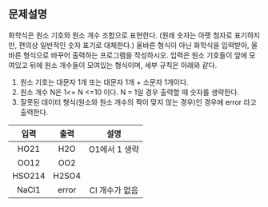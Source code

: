 ## 문제설명
화학식은 원소 기호와 원소 개수 조합으로 표현한다. (원래 숫자는 아랫 첨자로 표기하지만, 편의상 일반적인 숫자 표기로 대체한다.)
올바른 형식이 아닌 화학식을 입력받아, 올바른 형식으로 바꾸어 출력하는 프로그램을 작성하시오.
입력은 원소 기호들이 앞에 모여있고 뒤에 원소 개수들이 모여있는 형식이며, 세부 규칙은 아래와 같다.

1. 원소 기호는 대문자 1개 또는 대문자 1개 + 소문자 1개이다.
2. 원소 개수 N은 1<= N <=10 이다. N = 1일 경우 출력할 때 숫자를 생략한다.
3. 잘못된 데이터 형식(원소와 원소 개수의 짝이 맞지 않는 경우)인 경우에 error 라고 출력한다.


| 입력 | 출력 | 설명 |
|:--------:|:--------:|:--------:|
| HO21 | H2O |O1에서 1 생략 | 
| OO12 | OO2 |  | 
| HSO214 | H2SO4 |	 | 
| NaCl1 | error | Cl 개수가 없음 | 
